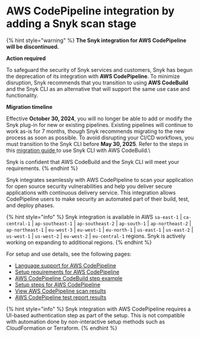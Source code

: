 # AWS CodePipeline integration by adding a Snyk scan stage

{% hint style="warning" %}
**The Snyk integration for AWS CodePipeline will be discontinued.**

**Action required**

To safeguard the security of Snyk services and customers, Snyk has begun the deprecation of its integration with **AWS CodePipeline**. To minimize disruption, Snyk recommends that you transition to using **AWS CodeBuild** and the Snyk CLI as an alternative that will support the same use case and functionality.&#x20;

**Migration timeline**

Effective **October 30, 2024**, you will no longer be able to add or modify the Snyk plug-in for new or existing pipelines. Existing pipelines will continue to work as-is for 7 months, though Snyk recommends migrating to the new process as soon as possible. To avoid disrupting your CI/CD workflows, you must transition to the Snyk CLI before **May 30, 2025**. Refer to the steps in this [migration guide ](migrating-to-aws-codebuild.md)to use Snyk CLI with AWS CodeBuild.\


Snyk is confident that AWS CodeBuild and the Snyk CLI will meet your requirements.
{% endhint %}

Snyk integrates seamlessly with AWS CodePipeline to scan your application for open source security vulnerabilities and help you deliver secure applications with continuous delivery service. This integration allows CodePipeline users to make security an automated part of their build, test, and deploy phases.

{% hint style="info" %}
Snyk integration is available in AWS `sa-east-1` | `ca-central-1` | `ap-southeast-1` | `ap-southeast-2` | `ap-south-1` | `ap-northeast-2` | `ap-northeast-1` | `eu-west-3` | `eu-west-1` | `eu-north-1` | `us-east-1` | `us-east-2` | `us-west-1` | `us-west-2` | `eu-west-2` | `eu-central-1` regions. Snyk is actively working on expanding to additional regions.
{% endhint %}

For setup and use details, see the following pages:

* [Language support for AWS CodePipeline](language-support-for-aws-codepipeline.md)
* [Setup requirements for AWS CodePipeline](setup-requirements-for-aws-codepipeline.md)
* [AWS CodePipeline CodeBuild step example](aws-code-pipeline-codebuild-step-example.md)
* [Setup steps for AWS CodePipeline](setup-steps-for-aws-codepipeline-integration.md)
* [View AWS CodePipeline scan results](view-aws-codepipeline-scan-results.md)
* [AWS CodePipeline test report results](aws-codepipeline-test-report-details.md)

{% hint style="info" %}
Snyk integration with AWS CodePipeline requires a UI-based authentication step as part of the setup. This is not compatible with automation done by non-interactive setup methods such as CloudFormation or Terraform.
{% endhint %}

